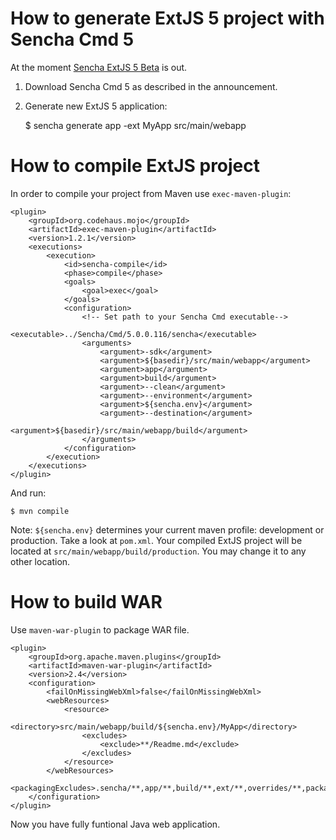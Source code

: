 # How to generate ExtJS 5 project with Sencha Cmd 5

At the moment [Sencha ExtJS 5 Beta](http://www.sencha.com/blog/announcing-public-beta-of-ext-js-5/) is out.

1. Download Sencha Cmd 5 as described in the announcement.
2. Generate new ExtJS 5 application:


    $ sencha generate app -ext MyApp src/main/webapp

# How to compile ExtJS project

In order to compile your project from Maven use `exec-maven-plugin`:

    <plugin>
        <groupId>org.codehaus.mojo</groupId>
        <artifactId>exec-maven-plugin</artifactId>
        <version>1.2.1</version>
        <executions>
            <execution>
                <id>sencha-compile</id>
                <phase>compile</phase>
                <goals>
                    <goal>exec</goal>
                </goals>
                <configuration>
                    <!-- Set path to your Sencha Cmd executable-->
                    <executable>../Sencha/Cmd/5.0.0.116/sencha</executable>
                    <arguments>
                        <argument>-sdk</argument>
                        <argument>${basedir}/src/main/webapp</argument>
                        <argument>app</argument>
                        <argument>build</argument>
                        <argument>--clean</argument>
                        <argument>--environment</argument>
                        <argument>${sencha.env}</argument>
                        <argument>--destination</argument>
                        <argument>${basedir}/src/main/webapp/build</argument>
                    </arguments>
                </configuration>
            </execution>
        </executions>
    </plugin>

And run:

    $ mvn compile

Note: `${sencha.env}` determines your current maven profile: development or production. Take a look at `pom.xml`.
Your compiled ExtJS project will be located at `src/main/webapp/build/production`. You may change it to any other location.

# How to build WAR

Use `maven-war-plugin` to package WAR file.

    <plugin>
        <groupId>org.apache.maven.plugins</groupId>
        <artifactId>maven-war-plugin</artifactId>
        <version>2.4</version>
        <configuration>
            <failOnMissingWebXml>false</failOnMissingWebXml>
            <webResources>
                <resource>
                    <directory>src/main/webapp/build/${sencha.env}/MyApp</directory>
                    <excludes>
                        <exclude>**/Readme.md</exclude>
                    </excludes>
                </resource>
            </webResources>
            <packagingExcludes>.sencha/**,app/**,build/**,ext/**,overrides/**,packages/**,sass/**,bootstrap.css,bootstrap.js,bootstrap.json,build.xml,Readme.md</packagingExcludes>
        </configuration>
    </plugin>

Now you have fully funtional Java web application.